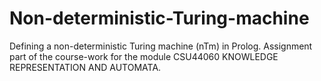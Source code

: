 # Non-deterministic-Turing-machine

Defining a non-deterministic Turing machine (nTm) in Prolog. Assignment part of the course-work for the module CSU44060 KNOWLEDGE REPRESENTATION AND AUTOMATA.


